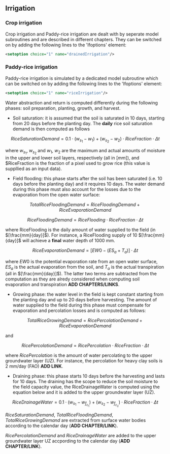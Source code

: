 ## Irrigation


### Crop irrigation

Crop irrigation and Paddy-rice irrigation are dealt with by seperate model subroutines and are described in different chapters.
They can be switched on by adding the following lines to the 'lfoptions' element:

```xml
<setoption choice="1" name="drainedIrrigation"/>
```


### Paddy-rice irrigation

Paddy-rice irrigation is simulated by a dedicated model subroutine which can be switched on by adding the following lines to the 'lfoptions' element:

```xml
<setoption choice="1" name="riceIrrigation"/>
```
Water abstraction and return is computed differently during the following phases: soil preparation, planting, growth, and harvest. 
* Soil saturation: it is assumed that the soil is saturated in 10 days, starting from 20 days before the planting day. The **daily** rice soil saturation demand is then computed as follows

$$
RiceSaturationDemand = 0.1 \cdot (w_s_1 - w_1)+(w_s_2 - w_2) \cdot RiceFraction \cdot \Delta t
$$

where $w_s_1$, $w_s_2$ and $w_1$, $w_2$ are the maximum and actual amounts of moisture in the upper and lower soil layers, respectively (all in $[mm]$), and $RiceFraction is the fraction of a pixel used to grow rice (this value is suppllied as an input data).

* Field flooding: this phase starts after the soil has been saturated (i.e. 10 days before the planting day) and it requires 10 days. The water demand during this phase must also account for the losses due to the evaporation from the open water surface:

$$
TotalRiceFloodingDemand = RiceFloodingDemand + RiceEvaporationDemand
$$

$$
RiceFloodingDemand = RiceFlooding \cdot RiceFraction \cdot \Delta t 
$$

where RiceFlooding is the daily amount of water supplied to the field (in $[\frac{mm}{day}]$). For instance, a RiceFlooding supply of 10 $[\frac{mm}{day}]$ will achieve a **final** water depth of 1000 mm. 

$$
RiceEvaporationDemand = [EW0 - (ES_a+ T_a)] \cdot \Delta t 
$$

where $EW0$ is the potential evaporation rate from an open water surface, $ES_a$ is the actual evaporation from the soil, and $T_a$ is the actual transpiration (all in $[\frac{mm}{day}]$). The latter two terms are subtracted from the computation as they are alredy considered when computing soil evaporation and transpiration **ADD CHAPTERS/LINKS**. 

* Growing phase: the water level in the field is kept constant starting from the planting day and up to 20 days before harvesting. The amount of water supplied to the field during this phase must compensate for evaporation and percolation losses and is computed as follows:

$$
TotalRiceGrowingDemand = RicePercolationDemand + RiceEvaporationDemand
$$

and 

$$
RicePercolationDemand = RicePercolation \cdot RiceFraction \cdot \Delta t 
$$

where $RicePercolation$ is the amount of water percolating to the upper groundwater layer (UZ). For instance, the percolation for heavy clay soils is 2 mm/day (FAO) **ADD LINK**.

* Draining phase: this phase starts 10 days before the harvesting and lasts for 10 days. The draining has the scope to reduce the soil moisture to the field capacity value, the RiceDrainageWater is computed using the equation below and it is added to the upper groundwater layer (UZ).

$$
RiceDrainageWater = 0.1 \cdot (w_s_1 - w_f_c_1)+(w_s_2 - w_f_c_2) \cdot RiceFraction \cdot \Delta t
$$

$RiceSaturationDemand$, $TotalRiceFloodingDemand$, $TotalRiceGrowingDemand$ are extracted from surface water bodies according to the calendar day (**ADD CHAPTER/LINK**).

$RicePercolationDemand$ and $RiceDrainageWater$ are added to the upper groundwater layer UZ  accpording to the calendar day (**ADD CHAPTER/LINK**).


